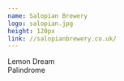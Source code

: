 ```yaml
---
name: Salopian Brewery
logo: salopian.jpg
height: 120px
link: //salopianbrewery.co.uk/
---
```

<ul style="list-style-type:none; margin:0; padding:0;">
  <li>Lemon Dream</li>
  <li>Palindrome</li>
</ul>

